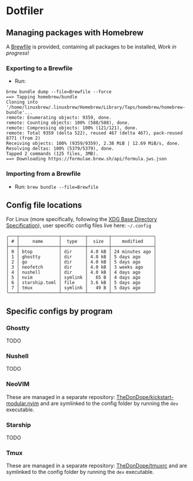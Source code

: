 # Dotfiler

## Managing packages with Homebrew

A  [Brewfile](./Brewfile) is provided, containing all packages to be installed, *Work in progress*!

### Exporting to a Brewfile

- Run:

```shell
brew bundle dump --file=Brewfile --force
==> Tapping homebrew/bundle
Cloning into '/home/linuxbrew/.linuxbrew/Homebrew/Library/Taps/homebrew/homebrew-bundle'...
remote: Enumerating objects: 9359, done.
remote: Counting objects: 100% (588/588), done.
remote: Compressing objects: 100% (121/121), done.
remote: Total 9359 (delta 522), reused 467 (delta 467), pack-reused 8771 (from 2)
Receiving objects: 100% (9359/9359), 2.38 MiB | 12.69 MiB/s, done.
Resolving deltas: 100% (5379/5379), done.
Tapped 2 commands (125 files, 3MB).
==> Downloading https://formulae.brew.sh/api/formula.jws.json
```

### Importing from a Brewfile

- Run: `brew bundle --file=Brewfile`

## Config file locations

For Linux (more specifically, following the [XDG Base Directory Specification](https://specifications.freedesktop.org/basedir-spec/latest/)), user specific config files live here: `~/.config`

```shell
╭───┬───────────────┬─────────┬────────┬────────────────╮
│ # │     name      │  type   │  size  │    modified    │
├───┼───────────────┼─────────┼────────┼────────────────┤
│ 0 │ btop          │ dir     │ 4.0 kB │ 24 minutes ago │
│ 1 │ ghostty       │ dir     │ 4.0 kB │ 5 days ago     │
│ 2 │ go            │ dir     │ 4.0 kB │ 5 days ago     │
│ 3 │ neofetch      │ dir     │ 4.0 kB │ 3 weeks ago    │
│ 4 │ nushell       │ dir     │ 4.0 kB │ 4 days ago     │
│ 5 │ nvim          │ symlink │   65 B │ 4 days ago     │
│ 6 │ starship.toml │ file    │ 3.6 kB │ 5 days ago     │
│ 7 │ tmux          │ symlink │   49 B │ 5 days ago     │
╰───┴───────────────┴─────────┴────────┴────────────────╯

```
## Specific configs by program

### Ghostty

TODO

### Nushell

TODO

### NeoVIM

These are managed in a separate repository: [TheDonDope/kickstart-modular.nvim](https://github.com/TheDonDope/kickstart-modular.nvim) and are symlinked to the config folder by running the `dev` executable.

### Starship

TODO

### Tmux

These are managed in a separate repository: [TheDonDope/tmuxrc](https://github.com/TheDonDope/tmuxrc) and are symlinked to the config folder by running the `dev` executable.


